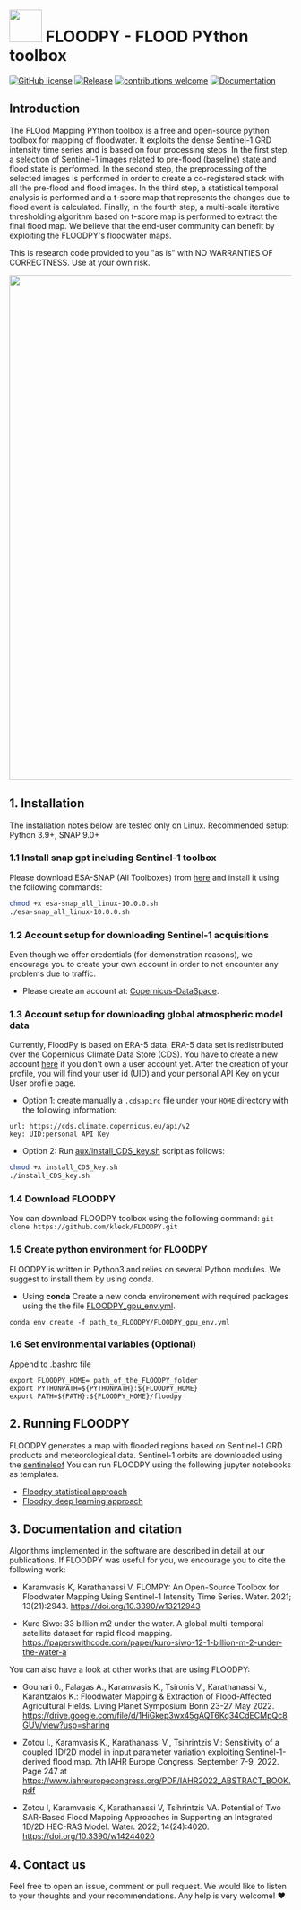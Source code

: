 # <img src="https://github.com/kleok/FLOODPY/blob/main/figures/Floodpy_logo.png" width="58"> FLOODPY - FLOOD PYthon toolbox 
[![GitHub license](https://img.shields.io/badge/License-GNU3-green.svg)](https://github.com/kleok/FLOODPY)
[![Release](https://img.shields.io/badge/Release-0.7.0-brightgreen)](https://github.com/kleok/FLOODPY)
[![contributions welcome](https://img.shields.io/badge/contributions-welcome-brightgreen.svg?style=flat)](https://github.com/kleok/FLOODPY/issues)
[![Documentation](https://readthedocs.org/projects/floodpy/badge/?version=latest)](https://floodpy.readthedocs.io/en/latest/)

## Introduction

The FLOod Mapping PYthon toolbox is a free and open-source python toolbox for mapping of floodwater. It exploits the dense Sentinel-1 GRD intensity time series and is based on four processing steps. In the first step, a selection of Sentinel-1 images related to pre-flood (baseline) state and flood state is performed. In the second step, the preprocessing of the selected images is performed in order to create a co-registered stack with all the pre-flood and flood images. In the third step, a statistical temporal analysis is performed and a t-score map that represents the changes due to flood event is calculated. Finally, in the fourth step, a multi-scale iterative thresholding algorithm based on t-score map is performed to extract the final flood map. We believe that the end-user community can benefit by exploiting the FLOODPY's floodwater maps.

This is research code provided to you "as is" with NO WARRANTIES OF CORRECTNESS. Use at your own risk.

<img src="https://github.com/kleok/FLOODPY/blob/main/figures/pinieios_results_github.png" width="900">

## 1. Installation

The installation notes below are tested only on Linux. 
Recommended setup: Python 3.9+, SNAP 9.0+

### 1.1 Install snap gpt including Sentinel-1 toolbox

Please download ESA-SNAP (All Toolboxes) from [here](https://step.esa.int/main/download/snap-download/) and install it using the following commands:

  ```bash
  chmod +x esa-snap_all_linux-10.0.0.sh
  ./esa-snap_all_linux-10.0.0.sh
  ```

### 1.2 Account setup for downloading Sentinel-1 acquisitions

Even though we offer credentials (for demonstration reasons), we encourage you
to create your own account in order to not encounter any problems due to
traffic.

- Please create an account at: [Copernicus-DataSpace](https://dataspace.copernicus.eu/).

### 1.3 Account setup for downloading global atmospheric model data

Currently, FloodPy is based on ERA-5 data. ERA-5 data set is redistributed over the Copernicus Climate Data Store (CDS).
You have to create a new account [here](https://cds.climate.copernicus.eu/user/register?destination=%2F%23!%2Fhome) if you don't own a user account yet. 
After the creation of your profile, you will find your user id (UID) and your personal API Key on your User profile page. 

- Option 1: create manually a ```.cdsapirc``` file  under your ```HOME``` directory with the following information:

```
url: https://cds.climate.copernicus.eu/api/v2
key: UID:personal API Key
```
- Option 2: Run [aux/install_CDS_key.sh](https://github.com/kleok/FLOODPY/blob/main/aux/install_CDS_key.sh) script as follows:

```bash
chmod +x install_CDS_key.sh
./install_CDS_key.sh
```

### 1.4 Download FLOODPY

You can download FLOODPY toolbox using the following command:
```git clone https://github.com/kleok/FLOODPY.git```

### 1.5 Create python environment for FLOODPY

FLOODPY is written in Python3 and relies on several Python modules. We suggest to install them by using conda.

- Using **conda**
Create a new conda environement with required packages using the the file [FLOODPY_gpu_env.yml](https://github.com/kleok/FLOODPY/blob/main/FLOODPY_gpu_env.yml).

```
conda env create -f path_to_FLOODPY/FLOODPY_gpu_env.yml
```

### 1.6 Set environmental variables (Optional)

Append to .bashrc file
```
export FLOODPY_HOME= path_of_the_FLOODPY_folder
export PYTHONPATH=${PYTHONPATH}:${FLOODPY_HOME}
export PATH=${PATH}:${FLOODPY_HOME}/floodpy
```

## 2. Running FLOODPY

FLOODPY generates a map with flooded regions based on Sentinel-1 GRD products and meteorological data. 
Sentinel-1 orbits are downloaded using the [sentineleof](https://github.com/scottstanie/sentineleof)
You can run FLOODPY using the following jupyter notebooks as templates.

- [Floodpy statistical approach](https://nbviewer.org/github/kleok/FLOODPY/blob/main/Floodpyapp_stat.ipynb)
- [Floodpy deep learning approach](https://nbviewer.org/github/kleok/FLOODPY/blob/main/Floodpyapp_Vit.ipynb)

## 3. Documentation and citation
Algorithms implemented in the software are described in detail at our publications. If FLOODPY was useful for you, we encourage you to cite the following work: 
- Karamvasis K, Karathanassi V. FLOMPY: An Open-Source Toolbox for Floodwater Mapping Using Sentinel-1 Intensity Time Series. Water. 2021; 13(21):2943. https://doi.org/10.3390/w13212943 

- Kuro Siwo: 33 billion m2 under the water. A global multi-temporal satellite dataset for rapid flood mapping. https://paperswithcode.com/paper/kuro-siwo-12-1-billion-m-2-under-the-water-a

You can also have a look at other works that are using FLOODPY:

- Gounari 0., Falagas A., Karamvasis K., Tsironis V., Karathanassi V., 
Karantzalos K.: Floodwater Mapping & Extraction of Flood-Affected 
Agricultural Fields. Living Planet Symposium Bonn 23-27 May 2022.      
https://drive.google.com/file/d/1HiGkep3wx45gAQT6Kq34CdECMpQc8GUV/view?usp=sharing

- Zotou I., Karamvasis K., Karathanassi V., Tsihrintzis V.: Sensitivity of a coupled 1D/2D 
model in input parameter variation exploiting Sentinel-1-derived flood map. 
7th IAHR Europe Congress. September 7-9, 2022. Page 247 at 
https://www.iahreuropecongress.org/PDF/IAHR2022_ABSTRACT_BOOK.pdf

- Zotou I, Karamvasis K, Karathanassi V, Tsihrintzis VA. Potential of Two SAR-Based Flood Mapping Approaches in Supporting an Integrated 1D/2D HEC-RAS Model. Water. 2022; 14(24):4020. https://doi.org/10.3390/w14244020 

## 4. Contact us
Feel free to open an issue, comment or pull request. We would like to listen to your thoughts and your recommendations. Any help is very welcome! :heart: